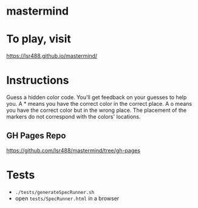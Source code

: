 # mastermind

# To play, visit
https://lsr488.github.io/mastermind/

# Instructions
Guess a hidden color code. You'll get feedback on your guesses to help you. A * means you have the correct color in the correct place. A o means you have the correct color but in the wrong place. The placement of the markers do not correspond with the colors' locations.

## GH Pages Repo
https://github.com/lsr488/mastermind/tree/gh-pages

# Tests

- `./tests/generateSpecRunner.sh`
- open `tests/SpecRunner.html` in a browser
